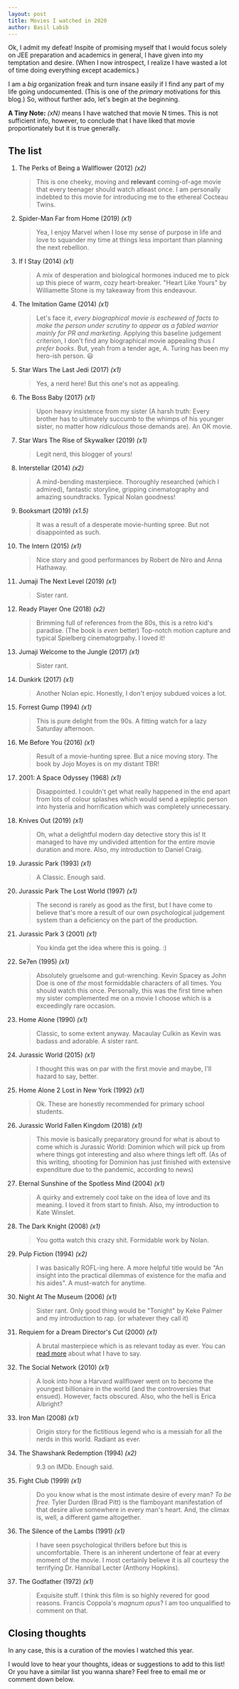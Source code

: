```yaml
---
layout: post
title: Movies I watched in 2020
author: Basil Labib
---
```


Ok, I admit my defeat! Inspite of promising myself that I would focus solely on JEE preparation and academics in general, I have given into my temptation and desire. (When I now introspect, I realize I have wasted a lot of time doing everything except academics.)   

I am a _big_ organization freak and turn insane easily if I find any part of my life going undocumented. (This is one of the _primary_ motivations for this blog.) So, without further ado, let's begin at the beginning.   


**A Tiny Note:** _(xN)_ means I have watched that movie N times. This is not sufficient info, however, to conclude that I have liked that movie proportionately but it is true generally.  


## The list   

1. The Perks of Being a Wallflower (2012) _(x2)_

	> This is one cheeky, moving and **relevant** coming-of-age movie that every teenager should watch atleast once. I am personally indebted to this movie for introducing me to the ethereal Cocteau Twins.   

2. Spider-Man Far from Home (2019) _(x1)_

	> Yea, I enjoy Marvel when I lose my sense of purpose in life and love to squander my time at things less important than planning the next rebellion.   

3. If I Stay (2014) _(x1)_

	> A mix of desperation and biological hormones induced me to pick up this piece of warm, cozy heart-breaker. "Heart Like Yours" by Williamette Stone is my takeaway from this endeavour.  

4. The Imitation Game (2014) _(x1)_

	> Let's face it, _every biographical movie is eschewed of facts to make the person under scrutiny to appear as a fabled warrior mainly for PR and marketing_. Applying this baseline judgement criterion, I don't find any biographical movie appealing thus _I prefer books_. But, yeah from a tender age, A. Turing has been my hero-ish person. :smiley:   

5. Star Wars The Last Jedi (2017) _(x1)_

	> Yes, a nerd here! But this one's not as appealing.   

6. The Boss Baby (2017) _(x1)_

	> Upon heavy insistence from my sister (A harsh truth: Every brother has to ultimately succumb to the whimps of his younger sister, no matter how _ridiculous_ those demands are). An OK movie.  

7. Star Wars The Rise of Skywalker (2019) _(x1)_

	> Legit nerd, this blogger of yours!

8. Interstellar (2014) _(x2)_

	> A mind-bending masterpiece. Thoroughly researched (which I admired), fantastic storyline, gripping cinematography and amazing soundtracks. Typical Nolan goodness!   

9. Booksmart (2019) _(x1.5)_

	> It was a result of a desperate movie-hunting spree. But not disappointed as such.  

10. The Intern (2015) _(x1)_

	> Nice story and good performances by Robert de Niro and Anna Hathaway.   

11. Jumaji The Next Level (2019) _(x1)_

	> Sister rant.   

12. Ready Player One (2018) _(x2)_

	> Brimming full of references from the 80s, this is a retro kid's paradise. (The book is _even_ better) Top-notch motion capture and typical Spielberg cinematogrpahy. I loved it!   

13. Jumaji Welcome to the Jungle (2017) _(x1)_

	> Sister rant.   

14. Dunkirk (2017) _(x1)_

	> Another Nolan epic. Honestly, I don't enjoy subdued voices a lot.  

15. Forrest Gump (1994) _(x1)_

	> This is pure delight from the 90s. A fitting watch for a lazy Saturday afternoon.   

16. Me Before You (2016) _(x1)_

	> Result of a movie-hunting spree. But a nice moving story. The book by Jojo Moyes is on my distant TBR!   

17. 2001: A Space Odyssey (1968) _(x1)_

	> Disappointed. I couldn't get what really happened in the end apart from lots of colour splashes which would send a epileptic person into hysteria and horrification which was completely unnecessary.   

18. Knives Out (2019) _(x1)_

	> Oh, what a delightful modern day detective story this is! It managed to have my undivided attention for the entire movie duration and more. Also, my introduction to Daniel Craig.   

19. Jurassic Park (1993) _(x1)_

	> A Classic. Enough said.  

20. Jurassic Park The Lost World (1997) _(x1)_

	> The second is rarely as good as the first, but I have come to believe that's more a result of our own psychological judgement system than a deficiency on the part of the production.  

21. Jurassic Park 3 (2001) _(x1)_

	> You kinda get the idea where this is going. :)  

22. Se7en (1995) _(x1)_

	> Absolutely gruelsome and gut-wrenching. Kevin Spacey as John Doe is one of _the_ most formiddable characters of all times. You should watch this once. Personally, this was the first time when my sister complemented me on a movie I choose which is a exceedingly rare occasion.  

23. Home Alone (1990) _(x1)_

	> Classic, to some extent anyway. Macaulay Culkin as Kevin was badass and adorable. A sister rant.  

24. Jurassic World (2015) _(x1)_

	> I thought this was on par with the first movie and maybe, I'll hazard to say, better.  

25. Home Alone 2 Lost in New York (1992) _(x1)_

	> Ok. These are honestly recommended for primary school students.  

26. Jurassic World Fallen Kingdom (2018) _(x1)_

	> This movie is basically preparatory ground for what is about to come which is Jurassic World: Dominion which will pick up from where things got interesting and also where things left off. (As of this writing, shooting for Dominion has just finished with extensive expenditure due to the pandemic, according to news)   

27. Eternal Sunshine of the Spotless Mind (2004) _(x1)_

	> A quirky and extremely cool take on the idea of love and its meaning. I loved it from start to finish. Also, my introduction to Kate Winslet.  

28. The Dark Knight (2008) _(x1)_

	> You gotta watch this crazy shit. Formidable work by Nolan.  

29. Pulp Fiction (1994) _(x2)_

	> I was basically ROFL-ing here. A more helpful title would be "An insight into the practical dilemmas of existence for the mafia and his aides". A must-watch for anytime.  

30. Night At The Museum (2006) _(x1)_

	> Sister rant. Only good thing would be "Tonight" by Keke Palmer and my introduction to rap. (or whatever they call it)   

31. Requiem for a Dream Director's Cut (2000) _(x1)_

	> A brutal masterpiece which is as relevant today as ever. You can [read more][dream] about what I have to say.  

32. The Social Network (2010) _(x1)_

	> A look into how a Harvard wallflower went on to become the youngest billionaire in the world (and the controversies that ensued). However, facts obscured. Also, who the hell is Erica Albright?   

33. Iron Man (2008) _(x1)_

	> Origin story for the fictitious legend who is a messiah for all the nerds in this world. Radiant as ever.   

34. The Shawshank Redemption (1994) _(x2)_

	> 9.3 on IMDb. Enough said.   

35. Fight Club (1999) _(x1)_

	> Do you know what is the most intimate desire of every man? _To be free._ Tyler Durden (Brad Pitt) is the flamboyant manifestation of that desire alive somewhere in every man's heart. And, the climax is, well, a different game altogether.   

36. The Silence of the Lambs (1991) _(x1)_

	> I have seen psychological thrillers before but this is uncomfortable. There is an inherent undertone of fear at every moment of the movie. I most certainly believe it is all courtesy the terrifying Dr. Hannibal Lecter (Anthony Hopkins).      

37. The Godfather (1972) _(x1)_

	> Exquisite stuff. I think this film is so highly revered for good reasons. Francis Coppola's _magnum opus_? I am too unqualified to comment on that.    



## Closing thoughts   

In any case, this is a curation of the movies I watched this year.     

I would love to hear your thoughts, ideas or suggestions to add to this list! Or you have a similar list you wanna share? Feel free to email me or comment down below.     

[dream]: /requiem-for-a-dream-a-melancholic-masterpiece

